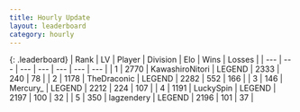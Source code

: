 ```yaml
---
title: Hourly Update
layout: leaderboard
category: hourly
---
```


{: .leaderboard}
| Rank | LV | Player | Division | Elo | Wins | Losses |
| --- | --- | --- | --- | --- | --- | --- |
| <span data-change="0">1</span> | 2770 | <span title="ID: 164871">KawashiroNitori</span> | LEGEND | <span data-change="0">2333</span> | <span data-change="0">240</span> | <span data-change="0">78</span> |
| <span data-change="0">2</span> | 1178 | <span title="ID: 544310">TheDraconic</span> | LEGEND | <span data-change="0">2282</span> | <span data-change="0">552</span> | <span data-change="0">166</span> |
| <span data-change="0">3</span> | 146 | <span title="ID: 680422">Mercury_</span> | LEGEND | <span data-change="0">2212</span> | <span data-change="0">224</span> | <span data-change="0">107</span> |
| <span data-change="0">4</span> | 1191 | <span title="ID: 498412">LuckySpin</span> | LEGEND | <span data-change="0">2197</span> | <span data-change="0">100</span> | <span data-change="0">32</span> |
| <span data-change="0">5</span> | 350 | <span title="ID: 628282">lagzendery</span> | LEGEND | <span data-change="6">2196</span> | <span data-change="1">101</span> | <span data-change="0">37</span> |